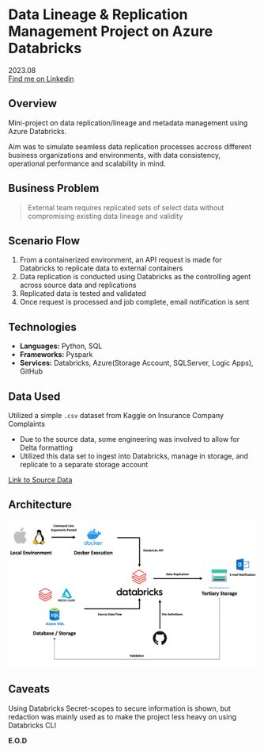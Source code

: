 # Data Lineage & Replication Management Project on Azure Databricks

2023.08 \
[Find me on Linkedin](https://www.linkedin.com/in/wonseok-c-387b57226/)

## Overview
Mini-project on data replication/lineage and metadata management using Azure Databricks.

Aim was to simulate seamless data replication processes accross different business organizations and environments, 
with data consistency, operational performance and scalability in mind.

## Business Problem
> External team requires replicated sets of select data without compromising existing data lineage and validity

## Scenario Flow 
1. From a containerized environment, an API request is made for Databricks to replicate data to external containers
2. Data replication is conducted using Databricks as the controlling agent across source data and replications
3. Replicated data is tested and validated
4. Once request is processed and job complete, email notification is sent

## Technologies
- **Languages:** Python, SQL 
- **Frameworks:** Pyspark
- **Services:** Databricks, Azure(Storage Account, SQLServer, Logic Apps), GitHub

## Data Used
Utilized a simple `.csv` dataset from Kaggle on Insurance Company Complaints
- Due to the source data, some engineering was involved to allow for Delta formatting
- Utilized this data set to ingest into Databricks, manage in storage, and replicate to a separate storage account

[Link to Source Data](https://www.kaggle.com/datasets/adelanseur/insurance-company-complaints)

## Architecture
![Architecture Overview](images/architecture.png)

## Caveats
Using Databricks Secret-scopes to secure information is shown,
but redaction was mainly used as to make the project less heavy on using Databricks CLI

**E.O.D**